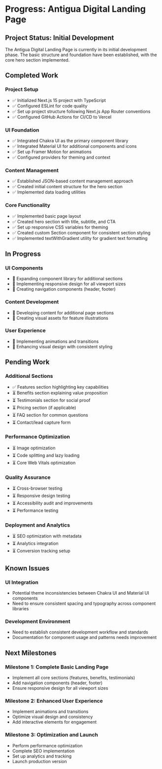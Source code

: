 # Progress: Antigua Digital Landing Page

## Project Status: Initial Development

The Antigua Digital Landing Page is currently in its initial development phase. The basic structure and foundation have been established, with the core hero section implemented.

## Completed Work

### Project Setup

- ✅ Initialized Next.js 15 project with TypeScript
- ✅ Configured ESLint for code quality
- ✅ Set up project structure following Next.js App Router conventions
- ✅ Configured GitHub Actions for CI/CD to Vercel

### UI Foundation

- ✅ Integrated Chakra UI as the primary component library
- ✅ Integrated Material UI for additional components and icons
- ✅ Set up Framer Motion for animations
- ✅ Configured providers for theming and context

### Content Management

- ✅ Established JSON-based content management approach
- ✅ Created initial content structure for the hero section
- ✅ Implemented data loading utilities

### Core Functionality

- ✅ Implemented basic page layout
- ✅ Created hero section with title, subtitle, and CTA
- ✅ Set up responsive CSS variables for theming
- ✅ Created custom Section component for consistent section styling
- ✅ Implemented textWithGradient utility for gradient text formatting

## In Progress

### UI Components

- 🔄 Expanding component library for additional sections
- 🔄 Implementing responsive design for all viewport sizes
- 🔄 Creating navigation components (header, footer)

### Content Development

- 🔄 Developing content for additional page sections
- 🔄 Creating visual assets for feature illustrations

### User Experience

- 🔄 Implementing animations and transitions
- 🔄 Enhancing visual design with consistent styling

## Pending Work

### Additional Sections

- ✅ Features section highlighting key capabilities
- ⏳ Benefits section explaining value proposition
- ⏳ Testimonials section for social proof
- ⏳ Pricing section (if applicable)
- ⏳ FAQ section for common questions
- ⏳ Contact/lead capture form

### Performance Optimization

- ⏳ Image optimization
- ⏳ Code splitting and lazy loading
- ⏳ Core Web Vitals optimization

### Quality Assurance

- ⏳ Cross-browser testing
- ⏳ Responsive design testing
- ⏳ Accessibility audit and improvements
- ⏳ Performance testing

### Deployment and Analytics

- ⏳ SEO optimization with metadata
- ⏳ Analytics integration
- ⏳ Conversion tracking setup

## Known Issues

### UI Integration

- Potential theme inconsistencies between Chakra UI and Material UI components
- Need to ensure consistent spacing and typography across component libraries

### Development Environment

- Need to establish consistent development workflow and standards
- Documentation for component usage and patterns needs improvement

## Next Milestones

### Milestone 1: Complete Basic Landing Page

- Implement all core sections (features, benefits, testimonials)
- Add navigation components (header, footer)
- Ensure responsive design for all viewport sizes

### Milestone 2: Enhanced User Experience

- Implement animations and transitions
- Optimize visual design and consistency
- Add interactive elements for engagement

### Milestone 3: Optimization and Launch

- Perform performance optimization
- Complete SEO implementation
- Set up analytics and tracking
- Launch production version

